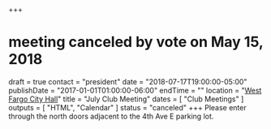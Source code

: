 +++
# meeting canceled by vote on May 15, 2018
draft = true
contact = "president"
date = "2018-07-17T19:00:00-05:00"
publishDate = "2017-01-01T01:00:00-06:00"
endTime = ""
location = "[West Fargo City Hall](/places/west-fargo-city-hall/)"
title = "July Club Meeting"
dates = [ "Club Meetings" ]
outputs = [ "HTML", "Calendar" ]
status = "canceled"
+++
Please enter through the north
doors adjacent to the 4th Ave E parking lot.

